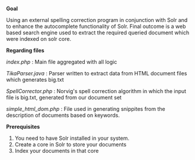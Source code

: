 **Goal**

Using an external spelling correction program in conjunction with Solr and to enhance the autocomplete functionality of Solr. Final outcome is a web based search engine used to extract the required queried document which were indexed on solr core.

**Regarding files**

 *index.php* : Main file aggregated with all logic
 
 *TikaParser.java* : Parser written to extract data from HTML document files which generates big.txt
 
 *SpellCorrector.php* : Norvig's spell correction algorithm in which the input file is big.txt, generated from our document set
 
 *simple_html_dom.php* : File used in generating snippites from the description of documents based on keywords.

 **Prerequisites**
 1. You need to have Solr installed in your system.
 2. Create a core in Solr to store your documents
 3. Index your documents in that core
 


